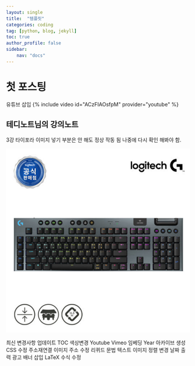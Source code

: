 ```yaml
---
layout: single
title:  "템플릿"
categories: coding
tag: [python, blog, jekyll]
toc: true
author_profile: false
sidebar:
    nav: "docs"
---
```




# 첫 포스팅

유튜브 삽입
{% include video id="ACzFIAOsfpM" provider="youtube" %}


## 테디노트님의 강의노트

3강 타이포라 이미지 넣기 부분은 안 해도 정상 작동 됨 나중에 다시 확인 해봐야 함.


![18502512048302401_1857995747](../images/2025-07-25-first/18502512048302401_1857995747.jpg)

최신 변경사항 업데이트
TOC 색상변경
Youtube Vimeo 임베딩
Year 아카이브 생성
CSS 수정
주소재연결
이미지 주소 수정 리퀴드 문법
텍스트 이미지 정렬 변경
날짜 출력
광고 배너 삽입
LaTeX 수식 수정

